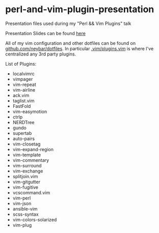 # perl-and-vim-plugin-presentation
Presentation files used during my "Perl &amp;&amp; Vim Plugins" talk

Presentation Slides can be found [here](https://docs.google.com/presentation/d/1fKc7TaApdE8xlBWjYA1lXm92gj08ojH_uM644VKpkn8/)

All of my vim configuration and other dotfiles can be found on [github.com/neybar/dotfiles](https://github.com/neybar/dotfiles). In particular [.vim/plugins.vim](https://github.com/neybar/dotfiles/blob/master/.vim/plugins.vim) is where I've centralized any 3rd party plugins.

List of Plugins:

* localvimrc
* vimpager
* vim-repeat
* vim-airline
* ack.vim
* taglist.vim
* FastFold
* vim-easymotion
* ctrlp
* NERDTree
* gundo
* supertab
* auto-pairs
* vim-closetag
* vim-expand-region
* vim-template
* vim-commentary
* vim-surround
* vim-exchange
* splitjoin.vim
* vim-gitgutter
* vim-fugitive
* vcscommand.vim
* vim-perl
* vim-json
* ansible-vim
* scss-syntax
* vim-colors-solarized
* vim-plug

